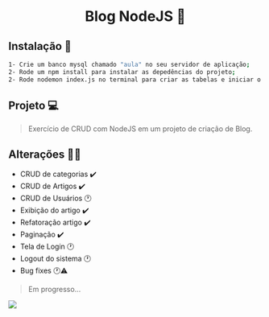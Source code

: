 <h1 align="center">Blog NodeJS 📢 </h1>

## Instalação 🔑

```sh
1- Crie um banco mysql chamado "aula" no seu servidor de aplicação;
2- Rode um npm install para instalar as depedências do projeto;
2- Rode nodemon index.js no terminal para criar as tabelas e iniciar o servidor.
```
## Projeto 💻
> Exercício de CRUD com NodeJS em um projeto de criação de Blog.

## Alterações 🧑‍💼
- CRUD de categorias ✔️
- CRUD de Artigos ✔️
- CRUD de Usuários 🕐
- Exibição do artigo ✔️
- Refatoração artigo ✔️
- Paginação ✔️
- Tela de Login 🕐
- Logout do sistema 🕐
- Bug fixes 🕐⚠️
> Em progresso...

<img src="public/images/description.gif">